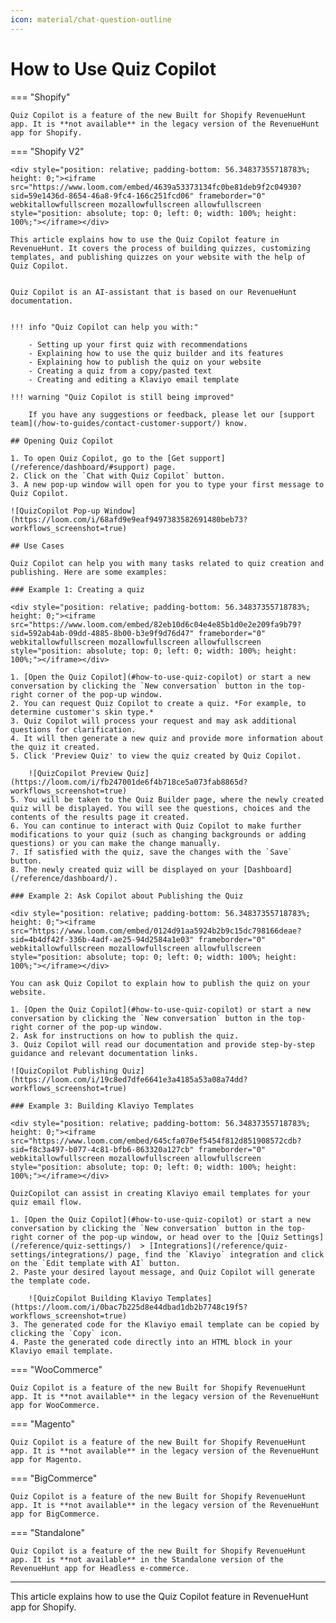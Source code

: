 ```yaml
---
icon: material/chat-question-outline
---
```


# How to Use Quiz Copilot

=== "Shopify"

    Quiz Copilot is a feature of the new Built for Shopify RevenueHunt app. It is **not available** in the legacy version of the RevenueHunt app for Shopify.

=== "Shopify V2"

    <div style="position: relative; padding-bottom: 56.34837355718783%; height: 0;"><iframe src="https://www.loom.com/embed/4639a53373134fc0be81deb9f2c04930?sid=59e1436d-8654-46a8-9fc4-166c251fcd06" frameborder="0" webkitallowfullscreen mozallowfullscreen allowfullscreen style="position: absolute; top: 0; left: 0; width: 100%; height: 100%;"></iframe></div>

    This article explains how to use the Quiz Copilot feature in RevenueHunt. It covers the process of building quizzes, customizing templates, and publishing quizzes on your website with the help of Quiz Copilot.


    Quiz Copilot is an AI-assistant that is based on our RevenueHunt documentation. 
    
        
    !!! info "Quiz Copilot can help you with:"

        - Setting up your first quiz with recommendations
        - Explaining how to use the quiz builder and its features
        - Explaining how to publish the quiz on your website
        - Creating a quiz from a copy/pasted text
        - Creating and editing a Klaviyo email template

    !!! warning "Quiz Copilot is still being improved"

        If you have any suggestions or feedback, please let our [support team](/how-to-guides/contact-customer-support/) know.

    ## Opening Quiz Copilot

    1. To open Quiz Copilot, go to the [Get support](/reference/dashboard/#support) page.
    2. Click on the `Chat with Quiz Copilot` button.
    3. A new pop-up window will open for you to type your first message to Quiz Copilot.

    ![QuizCopilot Pop-up Window](https://loom.com/i/68afd9e9eaf9497383582691480beb73?workflows_screenshot=true)

    ## Use Cases

    Quiz Copilot can help you with many tasks related to quiz creation and publishing. Here are some examples:

    ### Example 1: Creating a quiz

    <div style="position: relative; padding-bottom: 56.34837355718783%; height: 0;"><iframe src="https://www.loom.com/embed/82eb10d6c04e4e85b1d0e2e209fa9b79?sid=592ab4ab-09dd-4885-8b00-b3e9f9d76d47" frameborder="0" webkitallowfullscreen mozallowfullscreen allowfullscreen style="position: absolute; top: 0; left: 0; width: 100%; height: 100%;"></iframe></div>

    1. [Open the Quiz Copilot](#how-to-use-quiz-copilot) or start a new conversation by clicking the `New conversation` button in the top-right corner of the pop-up window.
    2. You can request Quiz Copilot to create a quiz. *For example, to determine customer's skin type.*
    3. Quiz Copilot will process your request and may ask additional questions for clarification.
    4. It will then generate a new quiz and provide more information about the quiz it created.
    5. Click 'Preview Quiz' to view the quiz created by Quiz Copilot.

        ![QuizCopilot Preview Quiz](https://loom.com/i/fb247001de6f4b718ce5a073fab8865d?workflows_screenshot=true)
    5. You will be taken to the Quiz Builder page, where the newly created quiz will be displayed. You will see the questions, choices and the contents of the results page it created.
    6. You can continue to interact with Quiz Copilot to make further modifications to your quiz (such as changing backgrounds or adding questions) or you can make the change manually.
    7. If satisfied with the quiz, save the changes with the `Save` button.
    8. The newly created quiz will be displayed on your [Dashboard](/reference/dashboard/).

    ### Example 2: Ask Copilot about Publishing the Quiz

    <div style="position: relative; padding-bottom: 56.34837355718783%; height: 0;"><iframe src="https://www.loom.com/embed/0124d91aa5924b2b9c15dc798166deae?sid=4b4df42f-336b-4adf-ae25-94d2584a1e03" frameborder="0" webkitallowfullscreen mozallowfullscreen allowfullscreen style="position: absolute; top: 0; left: 0; width: 100%; height: 100%;"></iframe></div>

    You can ask Quiz Copilot to explain how to publish the quiz on your website.

    1. [Open the Quiz Copilot](#how-to-use-quiz-copilot) or start a new conversation by clicking the `New conversation` button in the top-right corner of the pop-up window.
    2. Ask for instructions on how to publish the quiz.
    3. Quiz Copilot will read our documentation and provide step-by-step guidance and relevant documentation links.

    ![QuizCopilot Publishing Quiz](https://loom.com/i/19c8ed7dfe6641e3a4185a53a08a74dd?workflows_screenshot=true)

    ### Example 3: Building Klaviyo Templates

    <div style="position: relative; padding-bottom: 56.34837355718783%; height: 0;"><iframe src="https://www.loom.com/embed/645cfa070ef5454f812d851908572cdb?sid=f8c3a497-b077-4c81-bfb6-863320a127cb" frameborder="0" webkitallowfullscreen mozallowfullscreen allowfullscreen style="position: absolute; top: 0; left: 0; width: 100%; height: 100%;"></iframe></div>

    QuizCopilot can assist in creating Klaviyo email templates for your quiz email flow.

    1. [Open the Quiz Copilot](#how-to-use-quiz-copilot) or start a new conversation by clicking the `New conversation` button in the top-right corner of the pop-up window, or head over to the [Quiz Settings](/reference/quiz-settings/)  > [Integrations](/reference/quiz-settings/integrations/) page, find the `Klaviyo` integration and click on the `Edit template with AI` button.
    2. Paste your desired layout message, and Quiz Copilot will generate the template code.

        ![QuizCopilot Building Klaviyo Templates](https://loom.com/i/0bac7b225d8e44dbad1db2b7748c19f5?workflows_screenshot=true)
    3. The generated code for the Klaviyo email template can be copied by clicking the `Copy` icon.
    4. Paste the generated code directly into an HTML block in your Klaviyo email template.

=== "WooCommerce"

    Quiz Copilot is a feature of the new Built for Shopify RevenueHunt app. It is **not available** in the legacy version of the RevenueHunt app for WooCommerce.

=== "Magento"

    Quiz Copilot is a feature of the new Built for Shopify RevenueHunt app. It is **not available** in the legacy version of the RevenueHunt app for Magento.

=== "BigCommerce"

    Quiz Copilot is a feature of the new Built for Shopify RevenueHunt app. It is **not available** in the legacy version of the RevenueHunt app for BigCommerce.

=== "Standalone"

    Quiz Copilot is a feature of the new Built for Shopify RevenueHunt app. It is **not available** in the Standalone version of the RevenueHunt app for Headless e-commerce.


---
This article explains how to use the Quiz Copilot feature in RevenueHunt app for Shopify.